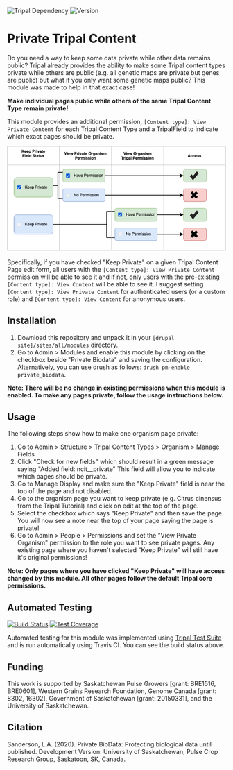 ![Tripal Dependency](https://img.shields.io/badge/tripal-%3E=3.0-brightgreen)
![Version](https://img.shields.io/badge/version-DEVELOPMENT-yellow)

# Private Tripal Content

Do you need a way to keep some data private while other data remains public? Tripal already provides the ability to make some Tripal content types private while others are public (e.g. all genetic maps are private but genes are public) but what if you only want some genetic maps public? This module was made to help in that exact case!

**Make individual pages public while others of the same Tripal Content Type remain private!**

This module provides an additional permission, `[Content type]: View Private Content` for each Tripal Content Type and a TripalField to indicate which exact pages should be private. 

![FlowChart explaining Access Control](docs/images/PrivateBiodata-AccessControl.png)

Specifically, if you have checked "Keep Private" on a given Tripal Content Page edit form, all users with the `[Content type]: View Private Content` permission will be able to see it and if not, only users with the pre-existing `[Content type]: View Content` will be able to see it. I suggest setting `[Content type]: View Private Content` for authenticated users (or a custom role) and `[Content type]: View Content` for anonymous users.

## Installation

1. Download this repository and unpack it in your `[drupal site]/sites/all/modules` directory.
2. Go to Admin > Modules and enable this module by clicking on the checkbox beside "Private Biodata" and saving the configuration. Alternatively, you can use drush as follows: `drush pm-enable private_biodata`.

**Note: There will be no change in existing permissions when this module is enabled. To make any pages private, follow the usage instructions below.**

## Usage

The following steps show how to make one organism page private:

1. Go to Admin > Structure > Tripal Content Types > Organism > Manage Fields
2. Click "Check for new fields" which should result in a green message saying "Added field: ncit__private" This field will allow you to indicate which pages should be private.
3. Go to Manage Display and make sure the "Keep Private" field is near the top of the page and not disabled.
4. Go to the organism page you want to keep private (e.g. Citrus cinensus from the Tripal Tutorial) and click on edit at the top of the page. 
5. Select the checkbox which says "Keep Private" and then save the page. You will now see a note near the top of your page saying the page is private!
6. Go to Admin > People > Permissions and set the "View Private Organism" permission to the role you want to see private pages. Any existing page where you haven't selected "Keep Private" will still have it's original permissions!

**Note: Only pages where you have clicked "Keep Private" will have access changed by this module. All other pages follow the default Tripal core permissions.**

## Automated Testing

[![Build Status](https://travis-ci.org/tripal/private_biodata.svg?branch=master)](https://travis-ci.org/tripal/private_biodata)
[![Test Coverage](https://api.codeclimate.com/v1/badges/863f047635eb2f712ab0/test_coverage)](https://codeclimate.com/github/tripal/private_biodata/test_coverage)

Automated testing for this module was implemented using [Tripal Test Suite]() and is run automatically using Travis CI. You can see the build status above.

## Funding

This work is supported by Saskatchewan Pulse Growers [grant: BRE1516, BRE0601], Western Grains Research Foundation, Genome Canada [grant: 8302, 16302], Government of Saskatchewan [grant: 20150331], and the University of Saskatchewan.

## Citation

Sanderson, L.A. (2020). Private BioData: Protecting biological data until published. Development Version. University of Saskatchewan, Pulse Crop Research Group, Saskatoon, SK, Canada.
